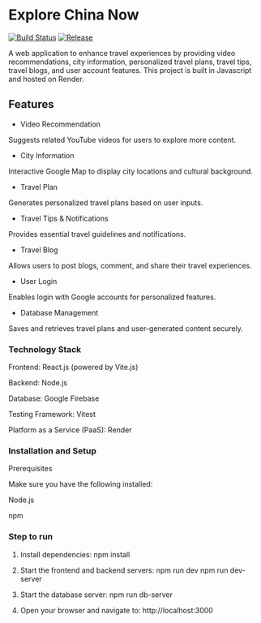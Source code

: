 # Explore China Now

[![Build Status](https://app.travis-ci.com/melaasar/cs130-template.svg?branch=master)](https://app.travis-ci.com/github/melaasar/cs130-template)
[![Release](https://img.shields.io/github/v/release/melaasar/cs130-template?label=release)](https://github.com/melaasar/cs130-template/releases/latest)

A web application to enhance travel experiences by providing video recommendations, city information, personalized travel plans, travel tips, travel blogs, and user account features. This project is built in Javascript and hosted on Render.

## Features

- Video Recommendation

Suggests related YouTube videos for users to explore more content.

- City Information

Interactive Google Map to display city locations and cultural background.

- Travel Plan

Generates personalized travel plans based on user inputs.

- Travel Tips & Notifications

Provides essential travel guidelines and notifications.

- Travel Blog

Allows users to post blogs, comment, and share their travel experiences.

- User Login

Enables login with Google accounts for personalized features.

- Database Management

Saves and retrieves travel plans and user-generated content securely.

### Technology Stack

Frontend: React.js (powered by Vite.js)

Backend: Node.js

Database: Google Firebase

Testing Framework: Vitest

Platform as a Service (PaaS): Render


### Installation and Setup

Prerequisites

Make sure you have the following installed:

Node.js

npm

### Step to run

1. Install dependencies: npm install
2. Start the frontend and backend servers:
 npm run dev
 npm run dev-server

3. Start the database server: npm run db-server

4. Open your browser and navigate to: http://localhost:3000
